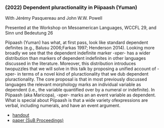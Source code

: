 ### (2022) Dependent pluractionality in Piipaash (Yuman) ###

With J&#233;r&#233;my Pasquereau and John W.W. Powell

Presented at the Workshop on Mesoamerican Languages, WCCFL 29, and Sinn und Bedeutung 26

Piipaash (Yuman) has what, at first pass, look like standard dependent definites (e.g., Balusu 2006;Farkas 1997; Henderson 2014). Looking more broadly we see that the dependent indefinite marker -xper- has a wider distribution than markers of dependent indefinites in other languages discussed in the literature.  Moreover, this distribution introduces twopuzzles that we will solve in this talk by proposing a unified account of -xper- in terms of a novel kind of pluractionality that we dub dependent pluractionality.  The core proposal is that in most previously discussed languages the relevant morphology marks an individual variable as dependent (i.e., the variable quantified over by a numeral or indefinite). In Piipaash (aka Maricopa), -xper- marks an an event variable as dependent.  What is special about Piipaash is that a wide variety ofexpressions are verbal, including numerals, and have an event argument.

+ [handout](./resources/papers/WLMA_presentation.pdf)
+ [paper (SuB Proceedings)](./resources/papers/henderson_pasquereau_powell_SuB_paper.pdf)

